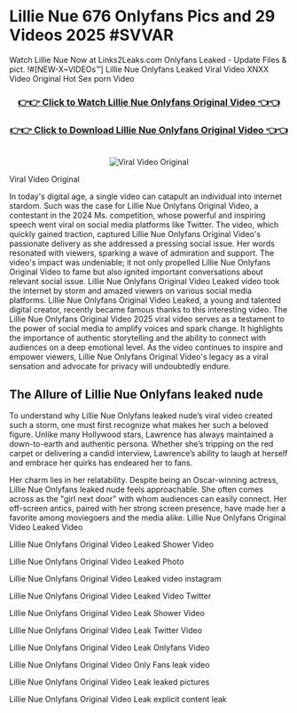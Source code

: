 # Lillie Nue 676  Onlyfans Pics and 29 Videos 2025 #SVVAR

Watch Lillie Nue Now at Links2Leaks.com Onlyfans Leaked - Update Files & pict. !#[NEW-X~VIDEOs™] Lillie Nue Onlyfans Leaked Viral Video XNXX Video Original Hot Sex porn Video
<br>
<div align="center">
<h3><a href="https://links2leaks.com/lillienue" rel="nofollow">👉👉 Click to Watch Lillie Nue Onlyfans Original Video 👈👈</a></h3>
<h3><a href="https://links2leaks.com/lillienue" rel="nofollow">👉👉 Click to Download Lillie Nue Onlyfans Original Video 👈👈</a></h3>
<br>
<a href="https://links2leaks.com/lillienue" rel="nofollow"><img src="https://i.ibb.co/Gkj2r4b/banner.png" alt="Viral Video Original" style="max-width: 100%; display: inline-block;" data-target="animated-image.originalImage"></a>
</div>

Viral Video Original

In today's digital age, a single video can catapult an individual into internet stardom. Such was the case for Lillie Nue Onlyfans Original Video, a contestant in the 2024 Ms. competition, whose powerful and inspiring speech went viral on social media platforms like Twitter.
The video, which quickly gained traction, captured Lillie Nue Onlyfans Original Video's passionate delivery as she addressed a pressing social issue. Her words resonated with viewers, sparking a wave of admiration and support. The video's impact was undeniable; it not only propelled Lillie Nue Onlyfans Original Video to fame but also ignited important conversations about relevant social issue.
Lillie Nue Onlyfans Original Video Leaked video took the internet by storm and amazed viewers on various social media platforms. Lillie Nue Onlyfans Original Video Leaked, a young and talented digital creator, recently became famous thanks to this interesting video.
The Lillie Nue Onlyfans Original Video 2025 viral video serves as a testament to the power of social media to amplify voices and spark change. It highlights the importance of authentic storytelling and the ability to connect with audiences on a deep emotional level. As the video continues to inspire and empower viewers, Lillie Nue Onlyfans Original Video's legacy as a viral sensation and advocate for privacy will undoubtedly endure.

<h2>The Allure of Lillie Nue Onlyfans leaked nude</h2>


To understand why Lillie Nue Onlyfans leaked nude’s viral video created such a storm, one must first recognize what makes her such a beloved figure. Unlike many Hollywood stars, Lawrence has always maintained a down-to-earth and authentic persona. Whether she’s tripping on the red carpet or delivering a candid interview, Lawrence’s ability to laugh at herself and embrace her quirks has endeared her to fans.

Her charm lies in her relatability. Despite being an Oscar-winning actress, Lillie Nue Onlyfans leaked nude feels approachable. She often comes across as the "girl next door" with whom audiences can easily connect. Her off-screen antics, paired with her strong screen presence, have made her a favorite among moviegoers and the media alike.
Lillie Nue Onlyfans Original Video Leaked Video

Lillie Nue Onlyfans Original Video Leaked Shower Video

Lillie Nue Onlyfans Original Video Leaked Photo

Lillie Nue Onlyfans Original Video Leaked video instagram

Lillie Nue Onlyfans Original Video Leaked Video Twitter

Lillie Nue Onlyfans Original Video Leak Shower Video

Lillie Nue Onlyfans Original Video Leak Twitter Video

Lillie Nue Onlyfans Original Video Leak Onlyfans Video

Lillie Nue Onlyfans Original Video Only Fans leak video

Lillie Nue Onlyfans Original Video Leak leaked pictures

Lillie Nue Onlyfans Original Video Leak explicit content leak